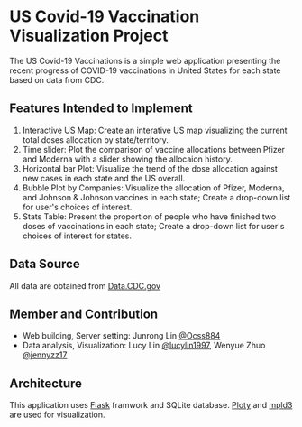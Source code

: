# **US Covid-19 Vaccination Visualization Project**  
The US Covid-19 Vaccinations is a simple web application presenting the recent progress of COVID-19 vaccinations in United States for each state based on data from CDC.  

## **Features Intended to Implement**  
1. Interactive US Map: Create an interative US map visualizing the current total doses allocation by state/territory.
2. Time slider: Plot the comparison of vaccine allocations between Pfizer and Moderna with a slider showing the allocaion history.
3. Horizontal bar Plot: Visualize the trend of the dose allocation against new cases in each state and the US overall.
4. Bubble Plot by Companies: Visualize the allocation of Pfizer, Moderna, and Johnson & Johnson vaccines in each state; Create a drop-down list for user's choices of interest.
5. Stats Table: Present the proportion of people who have finished two doses of vaccinations in each state; Create a drop-down list for user's choices of interest for states.

## **Data Source**  
All data are obtained from [Data.CDC.gov](https://data.cdc.gov/browse?category=Vaccinations)

## **Member and Contribution**  
* Web building, Server setting: Junrong Lin [@Ocss884](https://github.com/Ocss884)
* Data analysis, Visualization: Lucy Lin [@lucylin1997](https://github.com/lucylin1997), Wenyue Zhuo [@jennyzz17](https://github.com/jennyzz17)

## Architecture  
This application uses [Flask](https://flask.palletsprojects.com/en/1.1.x/) framwork and SQLite database. [Ploty](https://plotly.com/) and [mpld3](https://mpld3.github.io/) are used for visualization.

